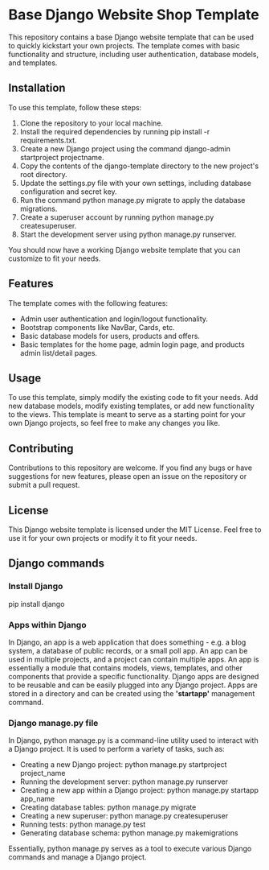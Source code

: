 # Base Django Website Shop Template
This repository contains a base Django website template that can be used to quickly kickstart your own projects. The template comes with basic functionality and structure, including user authentication, database models, and templates.

## Installation
To use this template, follow these steps:

1. Clone the repository to your local machine.
2. Install the required dependencies by running pip install -r requirements.txt.
3. Create a new Django project using the command django-admin startproject projectname.
4. Copy the contents of the django-template directory to the new project's root directory.
5. Update the settings.py file with your own settings, including database configuration and secret key.
6. Run the command python manage.py migrate to apply the database migrations.
7. Create a superuser account by running python manage.py createsuperuser.
8. Start the development server using python manage.py runserver.

You should now have a working Django website template that you can customize to fit your needs.

## Features
The template comes with the following features:

* Admin user authentication and login/logout functionality.
* Bootstrap components like NavBar, Cards, etc. 
* Basic database models for users, products and offers.
* Basic templates for the home page, admin login page, and products admin list/detail pages.

## Usage
To use this template, simply modify the existing code to fit your needs. Add new database models, modify existing templates, or add new functionality to the views. This template is meant to serve as a starting point for your own Django projects, so feel free to make any changes you like.

## Contributing
Contributions to this repository are welcome. If you find any bugs or have suggestions for new features, please open an issue on the repository or submit a pull request.

## License
This Django website template is licensed under the MIT License. Feel free to use it for your own projects or modify it to fit your needs.


## Django commands

### Install Django
pip install django

### Apps within Django 
In Django, an app is a web application that does something - e.g. a blog system, a database of public records, or a small poll app. An app can be used in multiple projects, and a project can contain multiple apps. An app is essentially a module that contains models, views, templates, and other components that provide a specific functionality. Django apps are designed to be reusable and can be easily plugged into any Django project. Apps are stored in a directory and can be created using the **'startapp'** management command.

### Django manage.py file
In Django, python manage.py is a command-line utility used to interact with a Django project. It is used to perform a variety of tasks, such as:

* Creating a new Django project: python manage.py startproject project_name
* Running the development server: python manage.py runserver
* Creating a new app within a Django project: python manage.py startapp app_name
* Creating database tables: python manage.py migrate
* Creating a new superuser: python manage.py createsuperuser
* Running tests: python manage.py test
* Generating database schema: python manage.py makemigrations

Essentially, python manage.py serves as a tool to execute various Django commands and manage a Django project.
